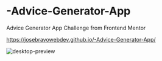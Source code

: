 # -Advice-Generator-App
 Advice Generator App Challenge from Frontend Mentor

https://josebravowebdev.github.io/-Advice-Generator-App/

![desktop-preview](https://github.com/JoseBravoWebDev/-Advice-Generator-App/assets/94638342/ebad06b9-1f64-4434-9346-ccb065d76a24)
